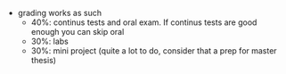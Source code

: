 - grading works as such
	- 40%: continus tests and oral exam. If continus tests are good enough you can skip oral
	- 30%: labs
	- 30%: mini project (quite a lot to do, consider that a prep for master thesis)